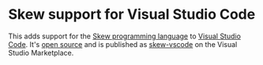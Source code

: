# Skew support for Visual Studio Code

This adds support for the [Skew programming language](https://evanw.github.io/skew-lang.org/) to [Visual Studio Code](https://code.visualstudio.com/). It's [open source](https://github.com/evanw/skew-vscode) and is published as [skew-vscode](https://marketplace.visualstudio.com/items/evanw.skew-vscode) on the Visual Studio Marketplace.
